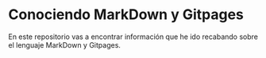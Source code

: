 # Conociendo MarkDown y Gitpages
En este repositorio vas a encontrar información que he ido recabando sobre el lenguaje MarkDown y Gitpages.

